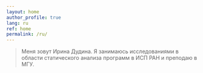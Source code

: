 ```yaml
---
layout: home
author_profile: true
lang: ru
ref: home
permalink: /ru/
---
```


>Меня зовут Ирина Дудина.
>Я занимаюсь исследованиями в области статического анализа программ в ИСП РАН и преподаю в МГУ. 
